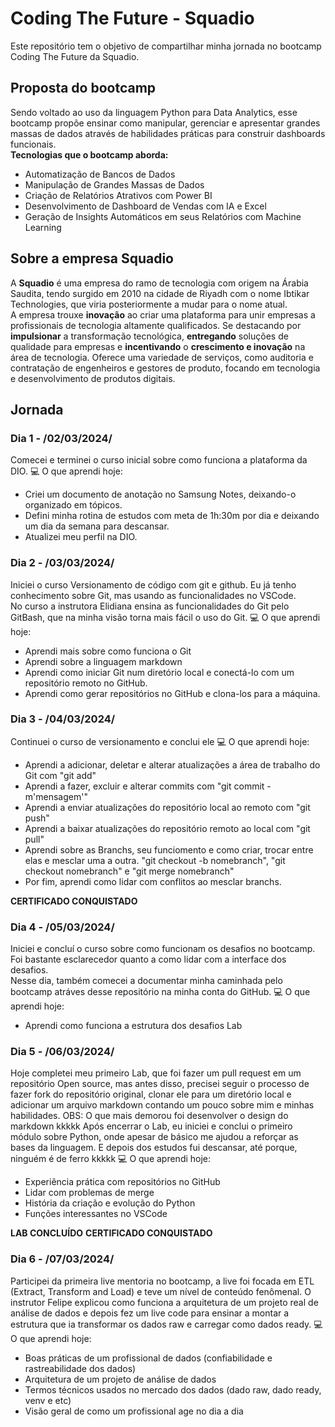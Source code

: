 # Coding The Future - Squadio
Este repositório tem o objetivo de compartilhar minha jornada no bootcamp Coding The Future da Squadio.

## Proposta do bootcamp
Sendo voltado ao uso da linguagem Python para Data Analytics, esse bootcamp propõe ensinar como manipular, gerenciar e apresentar grandes massas de dados através de habilidades práticas para construir dashboards funcionais.  
**Tecnologias que o bootcamp aborda:**
- Automatização de Bancos de Dados
- Manipulação de Grandes Massas de Dados
- Criação de Relatórios Atrativos com Power BI
- Desenvolvimento de Dashboard de Vendas com IA e Excel
- Geração de Insights Automáticos em seus Relatórios com Machine Learning

## Sobre a empresa Squadio
A **Squadio** é uma empresa do ramo de tecnologia com origem na Árabia Saudita, tendo surgido em 2010 na cidade de Riyadh com o nome Ibtikar Technologies, que viria posteriormente a mudar para o nome atual.  
A empresa trouxe **inovação** ao criar uma plataforma para unir empresas a profissionais de tecnologia altamente qualificados. Se destacando por **impulsionar** a transformação tecnológica, **entregando** soluções de qualidade para empresas e **incentivando** o **crescimento e inovação** na área de tecnologia. Oferece uma variedade de serviços, como auditoria e contratação de engenheiros e gestores de produto, focando em tecnologia e desenvolvimento de produtos digitais.

## Jornada

### Dia 1 - /02/03/2024/
Comecei e terminei o curso inicial sobre como funciona a plataforma da DIO.
💻 O que aprendi hoje:
- Criei um documento de anotação no Samsung Notes, deixando-o organizado em tópicos.
- Defini minha rotina de estudos com meta de 1h:30m por dia e deixando um dia da semana para descansar.
- Atualizei meu perfil na DIO.

### Dia 2 - /03/03/2024/
Iniciei o curso Versionamento de código com git e github. Eu já tenho conhecimento sobre Git, mas usando as funcionalidades no VSCode.  
No curso a instrutora Elidiana ensina as funcionalidades do Git pelo GitBash, que na minha visão torna mais fácil o uso do Git.
💻 O que aprendi hoje:
- Aprendi mais sobre como funciona o Git
- Aprendi sobre a linguagem markdown
- Aprendi como iniciar Git num diretório local e conectá-lo com um repositório remoto no GitHub.
- Aprendi como gerar repositórios no GitHub e clona-los para a máquina.

### Dia 3 - /04/03/2024/
Continuei o curso de versionamento e conclui ele
💻 O que aprendi hoje:
- Aprendi a adicionar, deletar e alterar atualizações a área de trabalho do Git com "git add"
- Aprendi a fazer, excluir e alterar commits com "git commit -m'mensagem'"
- Aprendi a enviar atualizações do repositório local ao remoto com "git push"
- Aprendi a baixar atualizações do repositório remoto ao local com "git pull"
- Aprendi sobre as Branchs, seu funciomento e como criar, trocar entre elas e mesclar uma a outra. "git checkout -b nomebranch", "git checkout nomebranch" e "git merge nomebranch"
- Por fim, aprendi como lidar com conflitos ao mesclar branchs.

**CERTIFICADO CONQUISTADO**

### Dia 4 - /05/03/2024/
Iniciei e concluí o curso sobre como funcionam os desafios no bootcamp. Foi bastante esclarecedor quanto a como lidar com a interface dos desafios.  
Nesse dia, também comecei a documentar minha caminhada pelo bootcamp atráves desse repositório na minha conta do GitHub.
💻 O que aprendi hoje:
- Aprendi como funciona a estrutura dos desafios Lab

### Dia 5 - /06/03/2024/
Hoje completei meu primeiro Lab, que foi fazer um pull request em um repositório Open source, mas antes disso, precisei seguir o processo de fazer fork do repositório original, clonar ele para um diretório local e adicionar um arquivo markdown contando um pouco sobre mim e minhas habilidades.
OBS: O que mais demorou foi desenvolver o design do markdown kkkkk
Após encerrar o Lab, eu iniciei e conclui o primeiro módulo sobre Python, onde apesar de básico me ajudou a reforçar as bases da linguagem. E depois dos estudos fui descansar, até porque, ninguém é de ferro kkkkk
💻 O que aprendi hoje:
- Experiência prática com repositórios no GitHub
- Lidar com problemas de merge
- História da criação e evolução do Python
- Funções interessantes no VSCode

**LAB CONCLUÍDO**
**CERTIFICADO CONQUISTADO**

### Dia 6 - /07/03/2024/
Participei da primeira live mentoria no bootcamp, a live foi focada em ETL (Extract, Transform and Load) e teve um nível de conteúdo fenômenal.
O instrutor Felipe explicou como funciona a arquitetura de um projeto real de análise de dados e depois fez um live code para ensinar a montar a estrutura que ia transformar os dados raw e carregar como dados ready.
💻 O que aprendi hoje:
- Boas práticas de um profissional de dados (confiabilidade e rastreabilidade dos dados)
- Arquitetura de um projeto de análise de dados
- Termos técnicos usados no mercado dos dados (dado raw, dado ready, venv e etc)
- Visão geral de como um profissional age no dia a dia
